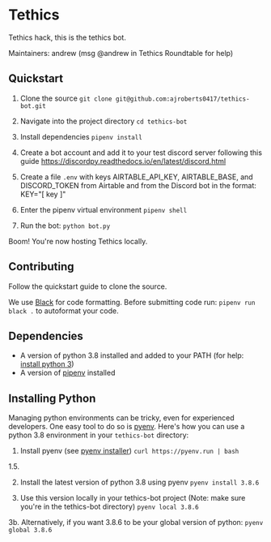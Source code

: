 # Tethics

Tethics hack, this is the tethics bot.

Maintainers: 
andrew (msg @andrew in Tethics Roundtable for help)


## Quickstart
1. Clone the source
`git clone git@github.com:ajroberts0417/tethics-bot.git`

2. Navigate into the project directory
`cd tethics-bot`

3. Install dependencies
`pipenv install`

4. Create a bot account and add it to your test discord server following this guide https://discordpy.readthedocs.io/en/latest/discord.html

5. Create a file `.env` with keys AIRTABLE_API_KEY, AIRTABLE_BASE, and DISCORD_TOKEN from Airtable and from the Discord bot in the format: KEY="[ key ]"

6. Enter the pipenv virtual environment
`pipenv shell`

7. Run the bot:
`python bot.py`

Boom! You're now hosting Tethics locally.

## Contributing
Follow the quickstart guide to clone the source.

We use [Black](https://pypi.org/project/black/#:~:text=Black%20is%20the%20uncompromising%20Python,energy%20for%20more%20important%20matters.) for code formatting.
Before submitting code run: `pipenv run black .` to autoformat your code.

## Dependencies
- A version of python 3.8 installed and added to your PATH (for help: [install python 3](https://www.codecademy.com/articles/install-python3))
- A version of [pipenv](https://pypi.org/project/pipenv/) installed

## Installing Python
Managing python environments can be tricky, even for experienced developers. One easy tool to do so is [pyenv](https://github.com/pyenv/pyenv).
Here's how you can use a python 3.8 environment in your `tethics-bot` directory:

1. Install pyenv (see [pyenv installer](https://github.com/pyenv/pyenv-installer))
`curl https://pyenv.run | bash` 

1.5.

2. Install the latest version of python 3.8 using pyenv
`pyenv install 3.8.6`

3. Use this version locally in your tethics-bot project
(Note: make sure you're in the tethics-bot directory)
`pyenv local 3.8.6`

3b. Alternatively, if you want 3.8.6 to be your global version of python:
`pyenv global 3.8.6`
